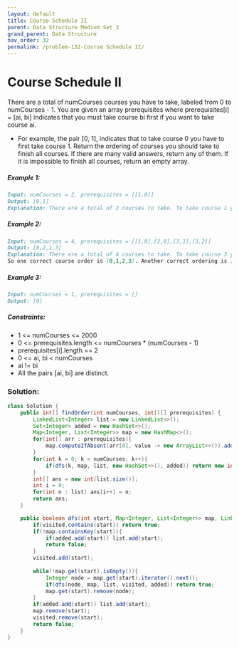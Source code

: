 ```yaml
---
layout: default
title: Course Schedule II
parent: Data Structure Medium Set 3
grand_parent: Data Structure
nav_order: 32
permalink: /problem-132-Course Schedule II/
---
```

# Course Schedule II
There are a total of numCourses courses you have to take, labeled from 0 to numCourses - 1. You are given an array prerequisites where prerequisites[i] = [ai, bi] indicates that you must take course bi first if you want to take course ai.

* For example, the pair [0, 1], indicates that to take course 0 you have to first take course 1.
Return the ordering of courses you should take to finish all courses. If there are many valid answers, return any of them. If it is impossible to finish all courses, return an empty array.

##### Example 1:
```markdown
Input: numCourses = 2, prerequisites = [[1,0]]
Output: [0,1]
Explanation: There are a total of 2 courses to take. To take course 1 you should have finished course 0. So the correct course order is [0,1].
```
##### Example 2:
```markdown
Input: numCourses = 4, prerequisites = [[1,0],[2,0],[3,1],[3,2]]
Output: [0,2,1,3]
Explanation: There are a total of 4 courses to take. To take course 3 you should have finished both courses 1 and 2. Both courses 1 and 2 should be taken after you finished course 0.
So one correct course order is [0,1,2,3]. Another correct ordering is [0,2,1,3].
```
##### Example 3:
```markdown
Input: numCourses = 1, prerequisites = []
Output: [0]
```
##### Constraints:
* 1 <= numCourses <= 2000
* 0 <= prerequisites.length <= numCourses * (numCourses - 1)
* prerequisites[i].length == 2
* 0 <= ai, bi < numCourses
* ai != bi
* All the pairs [ai, bi] are distinct.

### Solution:
```java
class Solution {
    public int[] findOrder(int numCourses, int[][] prerequisites) {
        LinkedList<Integer> list = new LinkedList<>();
        Set<Integer> added = new HashSet<>();
        Map<Integer, List<Integer>> map = new HashMap<>();
        for(int[] arr : prerequisites){
            map.computeIfAbsent(arr[0], value -> new ArrayList<>()).add(arr[1]);
        }
        for(int k = 0; k < numCourses; k++){
            if(dfs(k, map, list, new HashSet<>(), added)) return new int[0];
        }
        int[] ans = new int[list.size()];
        int i = 0;
        for(int n : list) ans[i++] = n;
        return ans;
    }

    public boolean dfs(int start, Map<Integer, List<Integer>> map, LinkedList<Integer> list, Set<Integer> visited, Set<Integer> added){
        if(visited.contains(start)) return true;
        if(!map.containsKey(start)){
            if(added.add(start)) list.add(start);
            return false;
        }
        visited.add(start);
        
        while(!map.get(start).isEmpty()){
            Integer node = map.get(start).iterator().next();
            if(dfs(node, map, list, visited, added)) return true;
            map.get(start).remove(node);
        }
        if(added.add(start)) list.add(start);
        map.remove(start);
        visited.remove(start);
        return false; 
    }
}
```